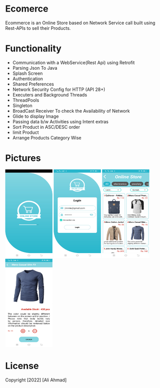 # Ecomerce
Ecommerce is an Online Store based on Network Service call built using Rest-APIs to sell their Products.


# Functionality
- Communication with a WebService(Rest Api) using Retrofit
- Parsing Json To Java
- Splash Screen
- Authentication
- Shared Preferences
- Network Security Config for HTTP (API 28+)
- Executers and Background Threads
- ThreadPools  
- Singleton
- BroadCast Receiver To check the Availability of Network
- Glide to display Image
- Passing data b/w Activities using Intent extras
- Sort Product in ASC/DESC order
- limit Product
- Arrange Products Category Wise




# Pictures
<p float="left">
<img src="https://github.com/aliahmad39/Ecomerce/blob/master/art/splashScreen.jpg" width="150" height="280">
 <img src="https://github.com/aliahmad39/Ecomerce/blob/master/art/login.jpg" width="150" height="280">
 <img src="https://github.com/aliahmad39/Ecomerce/blob/master/art/products.jpg" width="150" height="280">
 <img src="https://github.com/aliahmad39/Ecomerce/blob/master/art/productDetail.jpg" width="150" height="280">
</p>



# License
Copyright [2022] [Ali Ahmad]





